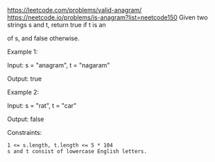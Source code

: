 https://leetcode.com/problems/valid-anagram/
https://neetcode.io/problems/is-anagram?list=neetcode150
Given two strings s and t, return true if t is an

of s, and false otherwise.



Example 1:

Input: s = "anagram", t = "nagaram"

Output: true

Example 2:

Input: s = "rat", t = "car"

Output: false



Constraints:

    1 <= s.length, t.length <= 5 * 104
    s and t consist of lowercase English letters.